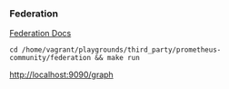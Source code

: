 ### Federation

[Federation Docs](https://prometheus.io/docs/prometheus/latest/federation/)

```shell
cd /home/vagrant/playgrounds/third_party/prometheus-community/federation && make run
```
[http://localhost:9090/graph](http://localhost:9090/graph)

